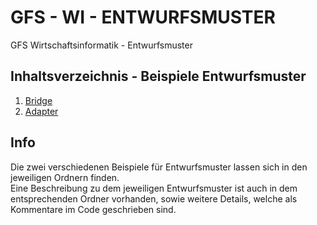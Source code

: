 # GFS - WI - ENTWURFSMUSTER
GFS Wirtschaftsinformatik - Entwurfsmuster

## Inhaltsverzeichnis - Beispiele Entwurfsmuster
1. [Bridge](./bridge)
2. [Adapter](./adapter)

## <h2>Info</h2>
Die zwei verschiedenen Beispiele für Entwurfsmuster lassen sich in den jeweiligen Ordnern finden. </br>
Eine Beschreibung zu dem jeweiligen Entwurfsmuster ist auch in dem entsprechenden Ordner vorhanden, sowie weitere Details, welche als Kommentare im Code geschrieben sind.
